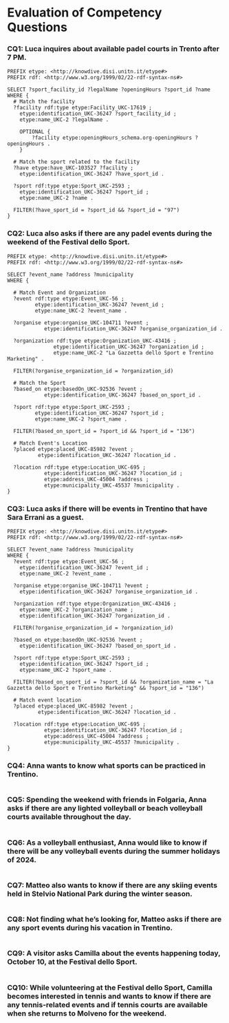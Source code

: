 # Evaluation of Competency Questions

### CQ1: Luca inquires about available padel courts in Trento after 7 PM.

```sparql
PREFIX etype: <http://knowdive.disi.unitn.it/etype#>
PREFIX rdf: <http://www.w3.org/1999/02/22-rdf-syntax-ns#>

SELECT ?sport_facility_id ?legalName ?openingHours ?sport_id ?name
WHERE {
  # Match the facility
  ?facility rdf:type etype:Facility_UKC-17619 ;
    etype:identification_UKC-36247 ?sport_facility_id ;
    etype:name_UKC-2 ?legalName .
    
    OPTIONAL { 
        ?facility etype:openingHours_schema.org-openingHours ?openingHours .
    }

  # Match the sport related to the facility
  ?have etype:have_UKC-103527 ?facility ;
    etype:identification_UKC-36247 ?have_sport_id .
  
  ?sport rdf:type etype:Sport_UKC-2593 ;
    etype:identification_UKC-36247 ?sport_id ;
    etype:name_UKC-2 ?name .
            
  FILTER(?have_sport_id = ?sport_id && ?sport_id = "97")
}
```

### CQ2: Luca also asks if there are any padel events during the weekend of the Festival dello Sport.
```sparql
PREFIX etype: <http://knowdive.disi.unitn.it/etype#>
PREFIX rdf: <http://www.w3.org/1999/02/22-rdf-syntax-ns#>

SELECT ?event_name ?address ?municipality
WHERE {
  
  # Match Event and Organization
  ?event rdf:type etype:Event_UKC-56 ;
         etype:identification_UKC-36247 ?event_id ;
         etype:name_UKC-2 ?event_name .
  
  ?organise etype:organise_UKC-104711 ?event ;
            etype:identification_UKC-36247 ?organise_organization_id .
  
  ?organization rdf:type etype:Organization_UKC-43416 ;
               etype:identification_UKC-36247 ?organization_id ;
               etype:name_UKC-2 "La Gazzetta dello Sport e Trentino Marketing" .
  
  FILTER(?organise_organization_id = ?organization_id)

  # Match the Sport
  ?based_on etype:basedOn_UKC-92536 ?event ;
            etype:identification_UKC-36247 ?based_on_sport_id .
  
  ?sport rdf:type etype:Sport_UKC-2593 ;
         etype:identification_UKC-36247 ?sport_id ;
         etype:name_UKC-2 ?sport_name .
  
  FILTER(?based_on_sport_id = ?sport_id && ?sport_id = "136")
    
  # Match Event's Location
  ?placed etype:placed_UKC-85982 ?event ;
          etype:identification_UKC-36247 ?location_id .
  
  ?location rdf:type etype:Location_UKC-695 ;
            etype:identification_UKC-36247 ?location_id ;
            etype:address_UKC-45004 ?address ;
            etype:municipality_UKC-45537 ?municipality .
}
```

### CQ3: Luca asks if there will be events in Trentino that have Sara Errani as a guest.
```sparql
PREFIX etype: <http://knowdive.disi.unitn.it/etype#>
PREFIX rdf: <http://www.w3.org/1999/02/22-rdf-syntax-ns#>

SELECT ?event_name ?address ?municipality
WHERE {
  ?event rdf:type etype:Event_UKC-56 ;
    etype:identification_UKC-36247 ?event_id ;
    etype:name_UKC-2 ?event_name .
  
  ?organise etype:organise_UKC-104711 ?event ;
    etype:identification_UKC-36247 ?organise_organization_id .
  
  ?organization rdf:type etype:Organization_UKC-43416 ;
    etype:name_UKC-2 ?organization_name ;
    etype:identification_UKC-36247 ?organization_id .
    
  FILTER(?organise_organization_id = ?organization_id)
  
  ?based_on etype:basedOn_UKC-92536 ?event ;
    etype:identification_UKC-36247 ?based_on_sport_id .
  
  ?sport rdf:type etype:Sport_UKC-2593 ;
    etype:identification_UKC-36247 ?sport_id ;
    etype:name_UKC-2 ?sport_name .
  
  FILTER(?based_on_sport_id = ?sport_id && ?organization_name = "La Gazzetta dello Sport e Trentino Marketing" && ?sport_id = "136")
    
  # Match event location
  ?placed etype:placed_UKC-85982 ?event ;
          etype:identification_UKC-36247 ?location_id .
  
  ?location rdf:type etype:Location_UKC-695 ;
            etype:identification_UKC-36247 ?location_id ;
            etype:address_UKC-45004 ?address ;
            etype:municipality_UKC-45537 ?municipality .
}
```

### CQ4: Anna wants to know what sports can be practiced in Trentino.
```sparql

```

### CQ5: Spending the weekend with friends in Folgaria, Anna asks if there are any lighted volleyball or beach volleyball courts available throughout the day.
```sparql

```

### CQ6: As a volleyball enthusiast, Anna would like to know if there will be any volleyball events during the summer holidays of 2024.
```sparql

```

### CQ7: Matteo also wants to know if there are any skiing events held in Stelvio National Park during the winter season.
```sparql

```

### CQ8: Not finding what he’s looking for, Matteo asks if there are any sport events during his vacation in Trentino.
```sparql

```

### CQ9: A visitor asks Camilla about the events happening today, October 10, at the Festival dello Sport.
```sparql

```

### CQ10: While volunteering at the Festival dello Sport, Camilla becomes interested in tennis and wants to know if there are any tennis-related events and if tennis courts are available when she returns to Molveno for the weekend.
```sparql

```

